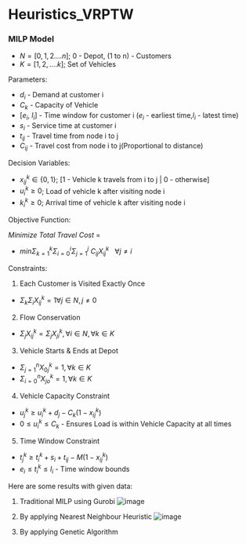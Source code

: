 # Heuristics_VRPTW

### MILP Model

- $N = [0,1,2....n]$; 0 - Depot, (1 to n) - Customers
- $K = [1,2,....k]$;  Set of Vehicles

Parameters:

- $d_i$ - Demand at customer i
- $C_k$ - Capacity of Vehicle
- $[e_i,~l_i]$ - Time window for customer i ($e_i$ - earliest time,$l_i$ - latest time)
- $s_i$ - Service time at customer i
- $t_{ij}$ - Travel time from node i to j
- $C_{ij}$ - Travel cost from node i to j(Proportional to distance)

Decision Variables:

- $x^k_{ij}\in\{0,1\}$; [1 - Vehicle k travels from i to j | 0 - otherwise]
- $u^k_i  \geq  0$; Load of vehicle k after visiting node i
- $k^k_i  \geq  0$; Arrival time of vehicle k after visiting node i

Objective Function:

$Minimize~Total~Travel~Cost$ = 
- $min \Sigma^k_{k=1}\Sigma^i_{i=0}\Sigma^j_{j=1}~C_{ij}X^k_{ij}~~~\forall j\neq i$

Constraints:

1) Each Customer is Visited Exactly Once

- $\Sigma_k\Sigma_iX^k_{ij}=1 \forall j \in N, j\neq0$

2) Flow Conservation

- $\Sigma_jX^k_{ij} = \Sigma_jX^k_{ji}, \forall i \in N, \forall k \in K$

3) Vehicle Starts & Ends at Depot

- $\Sigma^n_{j=1}X^k_{0j}=1, \forall k \in K$
- $\Sigma^n_{i=0}X^k_{jo}=1, \forall k \in K$ 

4) Vehicle Capacity Constraint

- $u^k_j\geq u^k_i + d_j - C_k(1-x^k_{ij})$
- $0 \leq u^k_i \leq C_k$ - Ensures Load is within Vehicle Capacity at all times

5) Time Window Constraint

- $t^k_j\geq t^k_i + s_i + t_{ij} - M(1-x^k_{ij})$
- $e_i \leq t^k_i \leq l_i$ - Time window bounds


Here are some results with given data:
1) Traditional MILP using Gurobi
![image](https://github.com/user-attachments/assets/226dc2e4-778c-4583-9baa-6f6cff77317a)


2) By applying Nearest Neighbour Heuristic
![image](https://github.com/user-attachments/assets/a3a7773a-7e98-4b94-b1c7-403d02eba197)


3) By applying Genetic Algorithm
